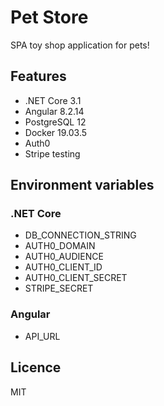 # Pet Store

SPA toy shop application for pets!

## Features
- .NET Core 3.1
- Angular  8.2.14
- PostgreSQL 12
- Docker 19.03.5
- Auth0
- Stripe testing 

## Environment variables

### .NET Core
- DB_CONNECTION_STRING
- AUTH0_DOMAIN
- AUTH0_AUDIENCE
- AUTH0_CLIENT_ID
- AUTH0_CLIENT_SECRET
- STRIPE_SECRET

### Angular
- API_URL

## Licence
MIT

